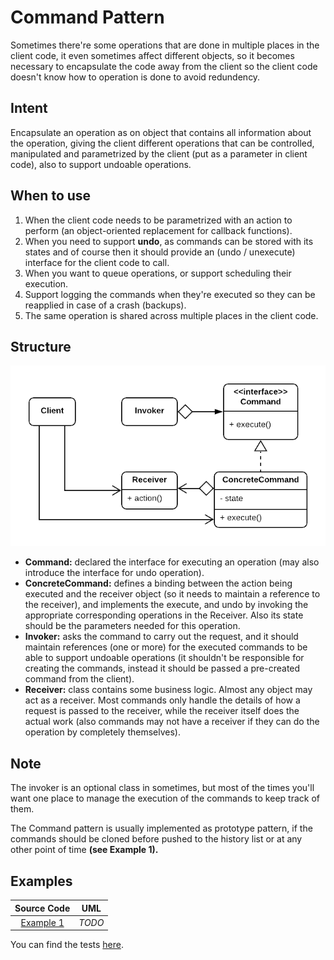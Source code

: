 # Command Pattern

Sometimes there're some operations that are done in multiple places in the client code, it even sometimes affect different objects, so it becomes necessary to encapsulate the code away from the client so the client code doesn't know how to operation is done to avoid redundency.

## Intent

Encapsulate an operation as on object that contains all information about the operation, giving the client different operations that can be controlled, manipulated and parametrized by the client (put as a parameter in client code), also to support undoable operations.

## When to use

1. When the client code needs to be parametrized with an action to perform (an object-oriented replacement for callback functions).
2. When you need to support **undo**, as commands can be stored with its states and of course then it should provide an (undo / unexecute) interface for the client code to call.
3. When you want to queue operations, or support scheduling their execution.
4. Support logging the commands when they're executed so they can be reapplied in case of a crash (backups).
5. The same operation is shared across multiple places in the client code.

## Structure

<p align="center">
  <img src="figures/figure_1.png">
</p>

- **Command:** declared the interface for executing an operation (may also introduce the interface for undo operation).
- **ConcreteCommand:** defines a binding between the action being executed and the receiver object (so it needs to maintain a reference to the receiver), and implements the execute, and undo by invoking the appropriate corresponding operations in the Receiver. Also its state should be the parameters needed for this operation.
- **Invoker:** asks the command to carry out the request, and it should maintain references (one or more) for the executed commands to be able to support undoable operations (it shouldn't be responsible for creating the commands, instead it should be passed a pre-created command from the client).
- **Receiver:** class contains some business logic. Almost any object may act as a receiver. Most commands only handle the details of how a request is passed to the receiver, while the receiver itself does the actual work (also commands may not have a receiver if they can do the operation by completely themselves).

## Note

The invoker is an optional class in sometimes, but most of the times you'll want one place to manage the execution of the commands to keep track of them.

The Command pattern is usually implemented as prototype pattern, if the commands should be cloned before pushed to the history list or at any other point of time **(see Example 1).**

## Examples

|        Source Code        |  UML   |
| :-----------------------: | :----: |
| [Example 1](example_1.ts) | _TODO_ |

You can find the tests [here](index.test.ts).
